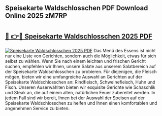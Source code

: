 ## Speisekarte Waldschlosschen PDF Download Online 2025 zM7RP

# <h2><a href="http://gc92a9.nevu.top/?p=Speisekarte+Waldschlosschen">🔗 👉🔴 Speisekarte Waldschlosschen 2025 PDF</a></h2>

[![Speisekarte Waldschlosschen 2025 PDF](https://i.imgur.com/dBaPXMq.png)](http://gc92a9.nevu.top/?p=Speisekarte+Waldschlosschen)
Das Menü des Essens ist nicht nur eine Liste von Gerichten, sondern auch die Möglichkeit, etwas für sich selbst zu wählen. Wenn Sie nach einem leichten und frischen Gericht suchen, empfehlen wir Ihnen, unsere Salate aus unserem Salatbereich auf der Speisekarte Waldschlosschen zu probieren. Für diejenigen, die Fleisch mögen, bieten wir eine umfangreiche Auswahl an Gerichten auf der Speisekarte Waldschlosschen an: Rindfleisch, Schweinefleisch, Huhn und Fisch. Unseren Auserwählten bieten wir exquisite Gerichte wie Schaschlik und Steak an, die auf einem alten, natürlichen Feuer zubereitet werden. In jedem Fall sind wir bereit, Ihnen bei der Auswahl der Speisen auf der Speisekarte Waldschlosschen zu helfen und Ihnen einen komfortablen und angenehmen Service zu bieten.
